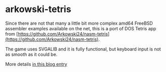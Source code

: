 # arkowski-tetris

Since there are not that many a little bit more complex amd64 FreeBSD assembler examples available on the net, this is a port of DOS Tetris app from [https://github.com/Arkowski24/nasm-tetris](https://github.com/Arkowski24/nasm-tetris).

The game uses SVGALIB and it is fully functional, but keyboard input is not as smooth as it could be.

More details [in this blog entry](https://honeyguide.eu/posts/asm64-fbsd/)
